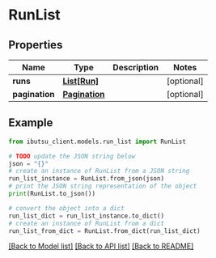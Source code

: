 # RunList


## Properties

Name | Type | Description | Notes
------------ | ------------- | ------------- | -------------
**runs** | [**List[Run]**](Run.md) |  | [optional] 
**pagination** | [**Pagination**](Pagination.md) |  | [optional] 

## Example

```python
from ibutsu_client.models.run_list import RunList

# TODO update the JSON string below
json = "{}"
# create an instance of RunList from a JSON string
run_list_instance = RunList.from_json(json)
# print the JSON string representation of the object
print(RunList.to_json())

# convert the object into a dict
run_list_dict = run_list_instance.to_dict()
# create an instance of RunList from a dict
run_list_from_dict = RunList.from_dict(run_list_dict)
```
[[Back to Model list]](../README.md#documentation-for-models) [[Back to API list]](../README.md#documentation-for-api-endpoints) [[Back to README]](../README.md)


